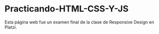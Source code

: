 # Practicando-HTML-CSS-Y-JS
Esta página web fue un examen final de la clase de Responsive Design en Platzi.
